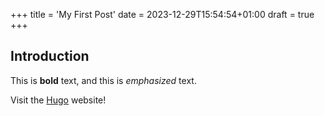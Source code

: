 +++
title = 'My First Post'
date = 2023-12-29T15:54:54+01:00
draft = true
+++
## Introduction

This is **bold** text, and this is *emphasized* text.

Visit the [Hugo](https://gohugo.io) website!